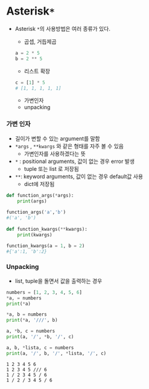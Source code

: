 # Asterisk`*`

- Asterisk `*`의 사용방법은 여러 종류가 있다.

  - 곱셉, 거듭제곱

  ```python
  a = 2 * 5
  b = 2 ** 5
  ```

  - 리스트 확장

  ```python
  c = [1] * 5
  # [1, 1, 1, 1, 1]
  ```

  - 가변인자
  - unpacking



### 가변 인자

- 길이가 변할 수 있는 argument를 말함
- `*args` , `**kwargs` 와 같은 형태를 자주 볼 수 있음 
  - 가변인자를 사용하겠다는 뜻
- `*` : positional arguments, 값이 없는 경우 error 발생
  - tuple 또는 list 로 저장됨
- `**`: keyword arguments, 값이 없는 경우 default값 사용
  - dict에 저장됨

```python
def function_args(*args):
    print(args)
    
function_args('a','b')
#('a', 'b')
    
def function_kwargs(**kwargs):
    print(kwargs)

function_kwargs(a = 1, b = 2)
#{'a':1, 'b':2}

```





### Unpacking

- list, tuple을 돌면서 값을 출력하는 경우

```python
numbers = [1, 2, 3, 4, 5, 6]
*a, = numbers
print(*a)

*a, b = numbers
print(*a, '///', b)

a, *b, c = numbers
print(a, '/', *b, '/', c)

a, b, *lista, c = numbers
print(a, '/', b, '/', *lista, '/', c)
```

```
1 2 3 4 5 6
1 2 3 4 5 /// 6
1 / 2 3 4 5 / 6
1 / 2 / 3 4 5 / 6
```

